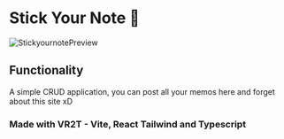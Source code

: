 # Stick Your Note 📝
![StickyournotePreview](https://user-images.githubusercontent.com/79455416/136396313-2951bc3c-54dd-47a7-b97b-e931e0825acd.PNG)
## Functionality
A simple CRUD application, you can post all your memos here and forget about this site xD
### Made with VR2T - Vite, React Tailwind and Typescript
